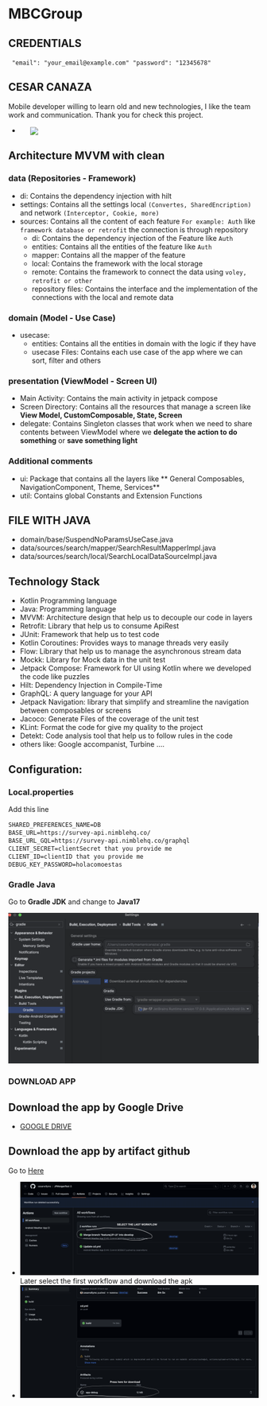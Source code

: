 # MBCGroup

## CREDENTIALS 
`  "email": "your_email@example.com"
  "password": "12345678" `
## CESAR CANAZA

Mobile developer willing to learn old and new technologies, I like the team work and communication.
Thank you for check this project.

- <img src="image/recording.gif" width="250" align="center" hspace="20">
## Architecture MVVM with clean

### data (Repositories - Framework)
- di: Contains the dependency injection with hilt
- settings: Contains all the settings local `(Convertes, SharedEncription)` and network `(Interceptor, Cookie, more)`
- sources: Contains all the content of each feature `For example: Auth` like `framework database or retrofit` the connection is through repository
    - di: Contains the dependency injection of the Feature like `Auth`
    - entities: Contains all the entities of the feature like `Auth`
    - mapper: Contains all the mapper of the feature
    - local: Contains the framework with the local storage
    - remote: Contains the framework to connect the data using `voley, retrofit or other`
    - repository files: Contains the interface and the implementation of the connections with the local and remote data
### domain (Model - Use Case)
- usecase:
    - entities: Contains all the entities in domain with the logic if they have
    - usecase Files:  Contains each use case of the app where we can sort, filter  and others
### presentation (ViewModel - Screen UI)
- Main Activity: Contains the main activity in jetpack compose
- Screen Directory: Contains all the resources that manage a screen like **View Model, CustomComposable, State, Screen**
- delegate: Contains Singleton classes that work when we need to share contents between ViewModel where we **delegate the action to do something** or **save something light**
### Additional comments
- ui: Package that contains all the layers like ** General Composables, NavigationComponent, Theme, Services**
- util: Contains global Constants and Extension Functions
## FILE WITH JAVA
- domain/base/SuspendNoParamsUseCase.java
- data/sources/search/mapper/SearchResultMapperImpl.java
- data/sources/search/local/SearchLocalDataSourceImpl.java
## Technology Stack
- Kotlin  Programming language
- Java:  Programming language
- MVVM:  Architecture design that help us to decouple our code in layers
- Retrofit:  Library that help us to consume ApiRest
- JUnit: Framework that help us to test code
- Kotlin Coroutines: Provides ways to manage threads very easily
- Flow: Library that help us to manage the asynchronous stream data
- Mockk: Library for Mock data in the unit test
- Jetpack Compose:  Framework for UI using Kotlin where we developed the code like puzzles
- Hilt: Dependency Injection in Compile-Time
- GraphQL: A query language for your API
- Jetpack Navigation:  library that simplify and streamline the navigation between composables or screens
- Jacoco: Generate Files of the coverage of the unit test
- KLint: Format the code for give my quality to the project
- Detekt: Code analysis tool that help us to follow rules in the code
- others like:  Google accompanist, Turbine ....
## Configuration:
### Local.properties
Add  this line
```
SHARED_PREFERENCES_NAME=DB
BASE_URL=https://survey-api.nimblehq.co/
BASE_URL_GQL=https://survey-api.nimblehq.co/graphql
CLIENT_SECRET=clientSecret that you provide me
CLIENT_ID=clientID that you provide me
DEBUG_KEY_PASSWORD=holacomoestas
```
### Gradle Java

Go to **Gradle JDK** and change to **Java17**

![Java](image/gradle_j17.png)

### DOWNLOAD APP
## Download the app by Google Drive
- [GOOGLE DRIVE](https://drive.google.com/drive/folders/1ooIac0de2HlyxdFreRy6ydY5dr3QnSXK?usp=sharing)
## Download the app by artifact github
Go to [Here](https://github.com/cesarwillymc/MBCGroup/actions)
- ![APK](image/artifact.png)  
  Later select the first workflow and download the apk
- ![APK](image/app.png)  